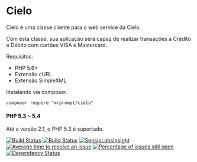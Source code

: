 Cielo
=====

Cielo é uma classe cliente para o web service da Cielo.

Com esta classe, sua aplicação será capaz de realizar transações a Crédito e Débito com cartões VISA e Mastercard.

Requisitos: 

* PHP 5.6+
* Extensão cURL
* Extensão SimpleXML

Instalando via composer.

```
composer require "mrprompt/cielo"  
```

#### PHP 5.3 ~ 5.4
Até a versão 2.1, o PHP 5.3 é suportado.

[![Build Status](https://travis-ci.org/mrprompt/Cielo.png)](https://travis-ci.org/mrprompt/Cielo)
[![Build Status](http://ci.mrprompt.com.br/build-status/image/72)](http://ci.mrprompt.com.br/project/view/72)
[![SensioLabsInsight](https://insight.sensiolabs.com/projects/78105a12-81f1-4421-bee8-0f0d73a6b828/mini.png)](https://insight.sensiolabs.com/projects/78105a12-81f1-4421-bee8-0f0d73a6b828)
[![Average time to resolve an issue](http://isitmaintained.com/badge/resolution/mrprompt/cielo.svg)](http://isitmaintained.com/project/mrprompt/cielo "Average time to resolve an issue")
[![Percentage of issues still open](http://isitmaintained.com/badge/open/mrprompt/cielo.svg)](http://isitmaintained.com/project/mrprompt/cielo "Percentage of issues still open")
[![Dependency Status](https://www.versioneye.com/user/projects/551a384e3661f134fe00002d/badge.svg?style=flat)](https://www.versioneye.com/user/projects/551a384e3661f134fe00002d)